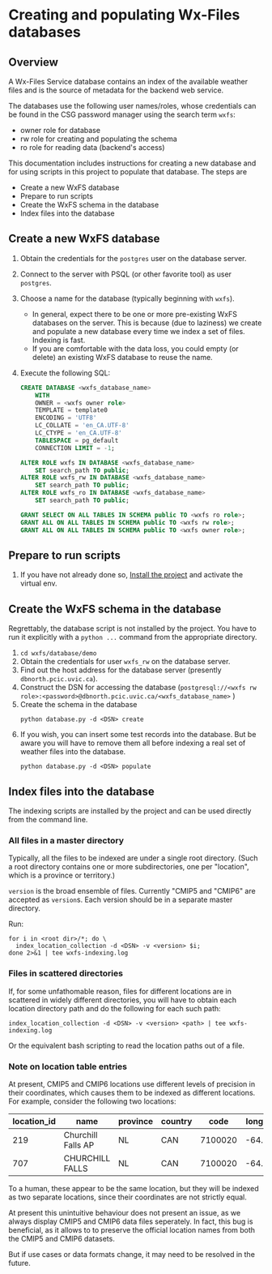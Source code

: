 # Creating and populating Wx-Files databases

## Overview

A Wx-Files Service database contains an index of the available weather 
files and is the source of metadata for the backend web service.

The databases use the following user names/roles, whose credentials
can be found in the CSG password manager using the search term `wxfs`:
- owner role for database 
- rw role for creating and populating the schema 
- ro role for reading data (backend's access)

This documentation includes instructions for creating a new database and
for using scripts in this project to populate that database. The steps are
- Create a new WxFS database
- Prepare to run scripts
- Create the WxFS schema in the database
- Index files into the database

## Create a new WxFS database

1. Obtain the credentials for the `postgres` user on the database server.
2. Connect to the server with PSQL (or other favorite tool) as user 
`postgres`.
3. Choose a name for the database (typically beginning with `wxfs`). 
   - In general, expect there 
to be one or more pre-existing WxFS databases on the server. This is
because (due to laziness) we create and populate a new database every
time we index a set of files. Indexing is fast. 
   - If you are comfortable with the data loss,
you could empty (or delete) an existing WxFS database to reuse the name.
4. Execute the following SQL:

   ```sql
   CREATE DATABASE <wxfs_database_name>
       WITH 
       OWNER = <wxfs owner role>
       TEMPLATE = template0
       ENCODING = 'UTF8'
       LC_COLLATE = 'en_CA.UTF-8'
       LC_CTYPE = 'en_CA.UTF-8'
       TABLESPACE = pg_default
       CONNECTION LIMIT = -1;
   
   ALTER ROLE wxfs IN DATABASE <wxfs_database_name>
       SET search_path TO public;
   ALTER ROLE wxfs_rw IN DATABASE <wxfs_database_name>
       SET search_path TO public;
   ALTER ROLE wxfs_ro IN DATABASE <wxfs_database_name>
       SET search_path TO public;

   GRANT SELECT ON ALL TABLES IN SCHEMA public TO <wxfs ro role>;
   GRANT ALL ON ALL TABLES IN SCHEMA public TO <wxfs rw role>;
   GRANT ALL ON ALL TABLES IN SCHEMA public TO <wxfs owner role>;
   ```

## Prepare to run scripts

1. If you have not already done so, [Install the project](installation.md) 
and activate the virtual env.

## Create the WxFS schema in the database

Regrettably, the database script is not installed by the project. You have
to run it explicitly with a `python ...` command from the appropriate 
directory.

1. `cd wxfs/database/demo`
2. Obtain the credentials for user `wxfs_rw` on the database server.
3. Find out the host address for the database server 
(presently `dbnorth.pcic.uvic.ca`).
5. Construct the DSN for accessing the database 
(`postgresql://<wxfs rw role>:<password>@dbnorth.pcic.uvic.ca/<wxfs_database_name>` )
6. Create the schema in the database
   ```shell
   python database.py -d <DSN> create
   ```
7. If you wish, you can insert some test records into the database.
But be aware you will have to remove them all before indexing a real set
of weather files into the database.
   ```shell
   python database.py -d <DSN> populate
   ```

## Index files into the database

The indexing scripts are installed by the project and can be used directly
from the command line.

### All files in a master directory

Typically, all the files to be indexed are under a single root 
directory. (Such a root directory contains one or more subdirectories, 
one per "location", which is a province or territory.)

`version` is the broad ensemble of files. Currently "CMIP5 and "CMIP6"
are accepted as `version`s. Each version should be in a separate
master directory.

Run:

```shell
for i in <root dir>/*; do \
  index_location_collection -d <DSN> -v <version> $i; 
done 2>&1 | tee wxfs-indexing.log
```

### Files in scattered directories

If, for some unfathomable reason, files for different locations are in
scattered in widely different directories, you will have to obtain each 
location directory path and do the following for each such path:

```shell
index_location_collection -d <DSN> -v <version> <path> | tee wxfs-indexing.log
```

Or the equivalent bash scripting to read the location paths out of a file.

### Note on location table entries

At present, CMIP5 and CMIP6 locations use different levels of precision in
their coordinates, which causes them to be indexed as different locations. For
example, consider the following two locations:

| location_id | name               | province | country | code    | longitude | latitude | elevation |
|-------------|--------------------|----------|---------|---------|-----------|----------|-----------|
| 219         | Churchill Falls AP | NL       | CAN     | 7100020 | -64.1064  | 53.5619  | 439.5     |
| 707         | CHURCHILL FALLS    | NL       | CAN     | 7100020 | -64.11    | 53.56    | 439.5     |

To a human, these appear to be the same location, but they will be indexed as
two separate locations, since their coordinates are not strictly equal.

At present this unintuitive behaviour does not present an issue, as we always
display CMIP5 and CMIP6 data files seperately. In fact, this bug is beneficial,
as it allows to to preserve the official location names from both the CMIP5 and
CMIP6 datasets.

But if use cases or data formats change, it may need to be resolved in the future.
